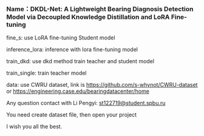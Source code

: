 ### Name：DKDL-Net: A Lightweight Bearing Diagnosis Detection Model via Decoupled Knowledge Distillation and LoRA Fine-tuning

fine_s: use LoRA fine-tuning Student model

inference_lora: inference with lora fine-tuning model

train_dkd: use dkd method train teacher and student model

train_single: train teacher model

data: use CWRU dataset, link is https://github.com/s-whynot/CWRU-dataset or https://engineering.case.edu/bearingdatacenter/home

Any question contact with Li Pengyi: st122719@student.spbu.ru

You need create dataset file, then open your project

I wish you all the best.
